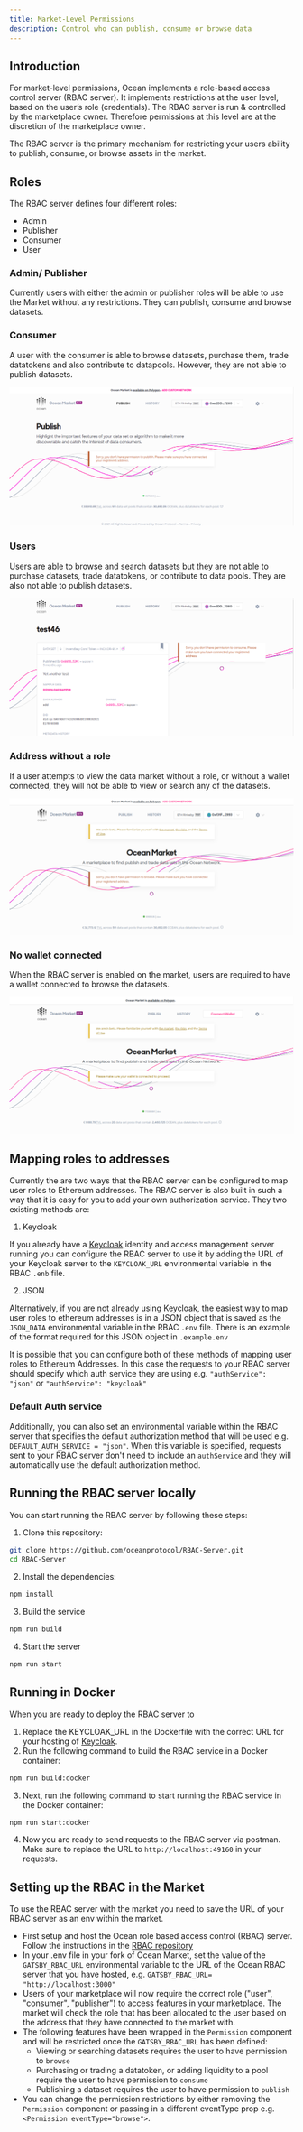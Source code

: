 ```yaml
---
title: Market-Level Permissions
description: Control who can publish, consume or browse data
---
```


## Introduction

For market-level permissions, Ocean implements a role-based access control server (RBAC server). It implements restrictions at the user level, based on the user’s role (credentials). The RBAC server is run & controlled by the marketplace owner. Therefore permissions at this level are at the discretion of the marketplace owner. 

The RBAC server is the primary mechanism for restricting your users ability to publish, consume, or browse assets in the market.  

## Roles

The RBAC server defines four different roles: 

- Admin
- Publisher
- Consumer
- User

### Admin/ Publisher

Currently users with either the admin or publisher roles will be able to use the Market without any restrictions. They can publish, consume and browse datasets. 

### Consumer

A user with the consumer is able to browse datasets, purchase them, trade datatokens and also contribute to datapools. However, they are not able to publish datasets. 

![Viewing the market without publish permission](images/rbac/without-publish-permission.png)

### Users

Users are able to browse and search datasets but they are not able to purchase datasets, trade datatokens, or contribute to data pools. They are also not able to publish datasets. 

![Viewing the market without consume permission](images/rbac/without-consume-permission.png)

### Address without a role

If a user attempts to view the data market without a role, or without a wallet connected, they will not be able to view or search any of the datasets. 

![Viewing the market without browse permission](images/rbac/without-browse-permission.png)

### No wallet connected

When the RBAC server is enabled on the market, users are required to have a wallet connected to browse the datasets.

![Connect a wallet](images/rbac/connect-wallet.png)

## Mapping roles to addresses 

Currently the are two ways that the RBAC server can be configured to map user roles to Ethereum addresses. The RBAC server is also built in such a way that it is easy for you to add your own authorization service. They two existing methods are: 

1. Keycloak

If you already have a [Keycloak](https://www.keycloak.org/) identity and access management server running you can configure the RBAC server to use it by adding the URL of your Keycloak server to the `KEYCLOAK_URL` environmental variable in the RBAC `.enb` file. 

2. JSON

Alternatively, if you are not already using Keycloak, the easiest way to map user roles to ethereum addresses is in a JSON object that is saved as the `JSON_DATA` environmental variable in the RBAC `.env` file. There is an example of the format required for this JSON object in `.example.env`

It is possible that you can configure both of these methods of mapping user roles to Ethereum Addresses. In this case the requests to your RBAC server should specify which auth service they are using e.g. `"authService": "json"` or `"authService": "keycloak"`

### Default Auth service

Additionally, you can also set an environmental variable within the RBAC server that specifies the default authorization method that will be used e.g. `DEFAULT_AUTH_SERVICE = "json"`. When this variable is specified, requests sent to your RBAC server don't need to include an `authService` and they will automatically use the default authorization method. 

## Running the RBAC server locally

You can start running the RBAC server by following these steps:

1. Clone this repository:

```Bash
git clone https://github.com/oceanprotocol/RBAC-Server.git
cd RBAC-Server
```

2. Install the dependencies:

```Bash
npm install
```

3. Build the service

```Bash
npm run build
```

4. Start the server

```Bash
npm run start
```

## Running in Docker

When you are ready to deploy the RBAC server to 

1. Replace the KEYCLOAK_URL in the Dockerfile with the correct URL for your hosting of [Keycloak](https://www.keycloak.org/).
2. Run the following command to build the RBAC service in a Docker container:

```Bash
npm run build:docker
```

3. Next, run the following command to start running the RBAC service in the Docker container:

```Bash
npm run start:docker
```

4. Now you are ready to send requests to the RBAC server via postman. Make sure to replace the URL to `http://localhost:49160` in your requests.

## Setting up the RBAC in the Market

To use the RBAC server with the market you need to save the URL of your RBAC server as an env within the market. 

- First setup and host the Ocean role based access control (RBAC) server. Follow the instructions in the [RBAC repository](https://github.com/oceanprotocol/RBAC-Server)
- In your .env file in your fork of Ocean Market, set the value of the `GATSBY_RBAC_URL` environmental variable to the URL of the Ocean RBAC server that you have hosted, e.g. `GATSBY_RBAC_URL= "http://localhost:3000"`
- Users of your marketplace will now require the correct role ("user", "consumer", "publisher") to access features in your marketplace. The market will check the role that has been allocated to the user based on the address that they have connected to the market with.
- The following features have been wrapped in the `Permission` component and will be restricted once the `GATSBY_RBAC_URL` has been defined:
  - Viewing or searching datasets requires the user to have permission to `browse`
  - Purchasing or trading a datatoken, or adding liquidity to a pool require the user to have permission to `consume`
  - Publishing a dataset requires the user to have permission to `publish`
- You can change the permission restrictions by either removing the `Permission` component or passing in a different eventType prop e.g. `<Permission eventType="browse">`.

